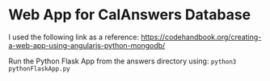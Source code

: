 # Web App for CalAnswers Database
I used the following link as a reference:
https://codehandbook.org/creating-a-web-app-using-angularjs-python-mongodb/

Run the Python Flask App from the answers directory using:
```python3 pythonFlaskApp.py```
